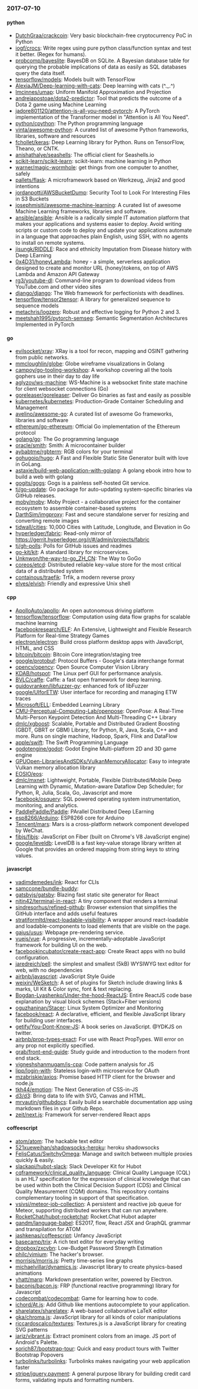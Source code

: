 ### 2017-07-10

#### python
* [DutchGraa/crackcoin](https://github.com/DutchGraa/crackcoin): Very basic blockchain-free cryptocurrency PoC in Python
* [iogf/crocs](https://github.com/iogf/crocs): Write regex using pure python class/function syntax and test it better. (Regex for humans).
* [probcomp/bayeslite](https://github.com/probcomp/bayeslite): BayesDB on SQLite. A Bayesian database table for querying the probable implications of data as easily as SQL databases query the data itself.
* [tensorflow/models](https://github.com/tensorflow/models): Models built with TensorFlow
* [AlexiaJM/Deep-learning-with-cats](https://github.com/AlexiaJM/Deep-learning-with-cats): Deep learning with cats (^._.^)
* [lmcinnes/umap](https://github.com/lmcinnes/umap): Uniform Manifold Approximation and Projection
* [andreiapostoae/dota2-predictor](https://github.com/andreiapostoae/dota2-predictor): Tool that predicts the outcome of a Dota 2 game using Machine Learning
* [jadore801120/attention-is-all-you-need-pytorch](https://github.com/jadore801120/attention-is-all-you-need-pytorch): A PyTorch implementation of the Transformer model in "Attention is All You Need".
* [python/cpython](https://github.com/python/cpython): The Python programming language
* [vinta/awesome-python](https://github.com/vinta/awesome-python): A curated list of awesome Python frameworks, libraries, software and resources
* [fchollet/keras](https://github.com/fchollet/keras): Deep Learning library for Python. Runs on TensorFlow, Theano, or CNTK.
* [anishathalye/seashells](https://github.com/anishathalye/seashells): The official client for Seashells.io 
* [scikit-learn/scikit-learn](https://github.com/scikit-learn/scikit-learn): scikit-learn: machine learning in Python
* [warner/magic-wormhole](https://github.com/warner/magic-wormhole): get things from one computer to another, safely
* [pallets/flask](https://github.com/pallets/flask): A microframework based on Werkzeug, Jinja2 and good intentions
* [jordanpotti/AWSBucketDump](https://github.com/jordanpotti/AWSBucketDump): Security Tool to Look For Interesting Files in S3 Buckets
* [josephmisiti/awesome-machine-learning](https://github.com/josephmisiti/awesome-machine-learning): A curated list of awesome Machine Learning frameworks, libraries and software.
* [ansible/ansible](https://github.com/ansible/ansible): Ansible is a radically simple IT automation platform that makes your applications and systems easier to deploy. Avoid writing scripts or custom code to deploy and update your applications automate in a language that approaches plain English, using SSH, with no agents to install on remote systems.
* [jisungk/RIDDLE](https://github.com/jisungk/RIDDLE): Race and ethnicity Imputation from Disease history with Deep LEarning
* [0x4D31/honeyLambda](https://github.com/0x4D31/honeyLambda): honey - a simple, serverless application designed to create and monitor URL {honey}tokens, on top of AWS Lambda and Amazon API Gateway
* [rg3/youtube-dl](https://github.com/rg3/youtube-dl): Command-line program to download videos from YouTube.com and other video sites
* [django/django](https://github.com/django/django): The Web framework for perfectionists with deadlines.
* [tensorflow/tensor2tensor](https://github.com/tensorflow/tensor2tensor): A library for generalized sequence to sequence models
* [metachris/logzero](https://github.com/metachris/logzero): Robust and effective logging for Python 2 and 3.
* [meetshah1995/pytorch-semseg](https://github.com/meetshah1995/pytorch-semseg): Semantic Segmentation Architectures Implemented in PyTorch

#### go
* [evilsocket/xray](https://github.com/evilsocket/xray): XRay is a tool for recon, mapping and OSINT gathering from public networks.
* [mmcloughlin/globe](https://github.com/mmcloughlin/globe): Globe wireframe visualizations in Golang
* [campoy/go-tooling-workshop](https://github.com/campoy/go-tooling-workshop): A workshop covering all the tools gophers use in their day to day life
* [aglyzov/ws-machine](https://github.com/aglyzov/ws-machine): WS-Machine is a websocket finite state machine for client websocket connections (Go)
* [goreleaser/goreleaser](https://github.com/goreleaser/goreleaser): Deliver Go binaries as fast and easily as possible
* [kubernetes/kubernetes](https://github.com/kubernetes/kubernetes): Production-Grade Container Scheduling and Management
* [avelino/awesome-go](https://github.com/avelino/awesome-go): A curated list of awesome Go frameworks, libraries and software
* [ethereum/go-ethereum](https://github.com/ethereum/go-ethereum): Official Go implementation of the Ethereum protocol
* [golang/go](https://github.com/golang/go): The Go programming language
* [oracle/smith](https://github.com/oracle/smith): Smith: A microcontainer builder
* [aybabtme/rgbterm](https://github.com/aybabtme/rgbterm): RGB colors for your terminal
* [gohugoio/hugo](https://github.com/gohugoio/hugo): A Fast and Flexible Static Site Generator built with love in GoLang.
* [astaxie/build-web-application-with-golang](https://github.com/astaxie/build-web-application-with-golang): A golang ebook intro how to build a web with golang
* [gogits/gogs](https://github.com/gogits/gogs): Gogs is a painless self-hosted Git service.
* [tj/go-update](https://github.com/tj/go-update): Go package for auto-updating system-specific binaries via GitHub releases.
* [moby/moby](https://github.com/moby/moby): Moby Project - a collaborative project for the container ecosystem to assemble container-based systems
* [DarthSim/imgproxy](https://github.com/DarthSim/imgproxy): Fast and secure standalone server for resizing and converting remote images
* [tidwall/cities](https://github.com/tidwall/cities): 10,000 Cities with Latitude, Longitude, and Elevation in Go
* [hyperledger/fabric](https://github.com/hyperledger/fabric): Read-only mirror of https://gerrit.hyperledger.org/r/#/admin/projects/fabric
* [tj/gh-polls](https://github.com/tj/gh-polls): Polls for GitHub issues and readmes
* [go-kit/kit](https://github.com/go-kit/kit): A standard library for microservices.
* [Unknwon/the-way-to-go_ZH_CN](https://github.com/Unknwon/the-way-to-go_ZH_CN): The Way to GoGo
* [coreos/etcd](https://github.com/coreos/etcd): Distributed reliable key-value store for the most critical data of a distributed system
* [containous/traefik](https://github.com/containous/traefik): Trfik, a modern reverse proxy
* [elves/elvish](https://github.com/elves/elvish): Friendly and expressive Unix shell

#### cpp
* [ApolloAuto/apollo](https://github.com/ApolloAuto/apollo): An open autonomous driving platform
* [tensorflow/tensorflow](https://github.com/tensorflow/tensorflow): Computation using data flow graphs for scalable machine learning
* [facebookresearch/ELF](https://github.com/facebookresearch/ELF): An Extensive, Lightweight and Flexible Research Platform for Real-time Strategy Games
* [electron/electron](https://github.com/electron/electron): Build cross platform desktop apps with JavaScript, HTML, and CSS
* [bitcoin/bitcoin](https://github.com/bitcoin/bitcoin): Bitcoin Core integration/staging tree
* [google/protobuf](https://github.com/google/protobuf): Protocol Buffers - Google's data interchange format
* [opencv/opencv](https://github.com/opencv/opencv): Open Source Computer Vision Library
* [KDAB/hotspot](https://github.com/KDAB/hotspot): The Linux perf GUI for performance analysis.
* [BVLC/caffe](https://github.com/BVLC/caffe): Caffe: a fast open framework for deep learning.
* [guidovranken/libfuzzer-gv](https://github.com/guidovranken/libfuzzer-gv): enhanced fork of libFuzzer
* [google/UIforETW](https://github.com/google/UIforETW): User interface for recording and managing ETW traces
* [Microsoft/ELL](https://github.com/Microsoft/ELL): Embedded Learning Library
* [CMU-Perceptual-Computing-Lab/openpose](https://github.com/CMU-Perceptual-Computing-Lab/openpose): OpenPose: A Real-Time Multi-Person Keypoint Detection And Multi-Threading C++ Library
* [dmlc/xgboost](https://github.com/dmlc/xgboost): Scalable, Portable and Distributed Gradient Boosting (GBDT, GBRT or GBM) Library, for Python, R, Java, Scala, C++ and more. Runs on single machine, Hadoop, Spark, Flink and DataFlow
* [apple/swift](https://github.com/apple/swift): The Swift Programming Language
* [godotengine/godot](https://github.com/godotengine/godot): Godot Engine  Multi-platform 2D and 3D game engine
* [GPUOpen-LibrariesAndSDKs/VulkanMemoryAllocator](https://github.com/GPUOpen-LibrariesAndSDKs/VulkanMemoryAllocator): Easy to integrate Vulkan memory allocation library
* [EOSIO/eos](https://github.com/EOSIO/eos): 
* [dmlc/mxnet](https://github.com/dmlc/mxnet): Lightweight, Portable, Flexible Distributed/Mobile Deep Learning with Dynamic, Mutation-aware Dataflow Dep Scheduler; for Python, R, Julia, Scala, Go, Javascript and more
* [facebook/osquery](https://github.com/facebook/osquery): SQL powered operating system instrumentation, monitoring, and analytics.
* [PaddlePaddle/Paddle](https://github.com/PaddlePaddle/Paddle): PArallel Distributed Deep LEarning
* [esp8266/Arduino](https://github.com/esp8266/Arduino): ESP8266 core for Arduino
* [Tencent/mars](https://github.com/Tencent/mars): Mars is a cross-platform network component developed by WeChat.
* [fibjs/fibjs](https://github.com/fibjs/fibjs): JavaScript on Fiber (built on Chrome's V8 JavaScript engine)
* [google/leveldb](https://github.com/google/leveldb): LevelDB is a fast key-value storage library written at Google that provides an ordered mapping from string keys to string values.

#### javascript
* [vadimdemedes/ink](https://github.com/vadimdemedes/ink):  React for CLIs
* [samccone/bundle-buddy](https://github.com/samccone/bundle-buddy): 
* [gatsbyjs/gatsby](https://github.com/gatsbyjs/gatsby):  Blazing fast static site generator for React
* [nitin42/terminal-in-react](https://github.com/nitin42/terminal-in-react):  A tiny component that renders a terminal
* [sindresorhus/refined-github](https://github.com/sindresorhus/refined-github): Browser extension that simplifies the GitHub interface and adds useful features
* [stratiformltd/react-loadable-visibility](https://github.com/stratiformltd/react-loadable-visibility): A wrapper around react-loadable and loadable-components to load elements that are visible on the page.
* [gajus/usus](https://github.com/gajus/usus): Webpage pre-rendering service. 
* [vuejs/vue](https://github.com/vuejs/vue): A progressive, incrementally-adoptable JavaScript framework for building UI on the web.
* [facebookincubator/create-react-app](https://github.com/facebookincubator/create-react-app): Create React apps with no build configuration.
* [jaredreich/pell](https://github.com/jaredreich/pell):  the simplest and smallest (5kB) WYSIWYG text editor for web, with no dependencies
* [airbnb/javascript](https://github.com/airbnb/javascript): JavaScript Style Guide
* [weixin/WeSketch](https://github.com/weixin/WeSketch): A set of plugins for Sketch include drawing links & marks, UI Kit & Color sync, font & text replacing.
* [Bogdan-Lyashenko/Under-the-hood-ReactJS](https://github.com/Bogdan-Lyashenko/Under-the-hood-ReactJS): Entire ReactJS code base explanation by visual block schemes (Stack+Fiber versions)
* [oguzhaninan/Stacer](https://github.com/oguzhaninan/Stacer): Linux System Optimizer and Monitoring
* [facebook/react](https://github.com/facebook/react): A declarative, efficient, and flexible JavaScript library for building user interfaces.
* [getify/You-Dont-Know-JS](https://github.com/getify/You-Dont-Know-JS): A book series on JavaScript. @YDKJS on twitter.
* [airbnb/prop-types-exact](https://github.com/airbnb/prop-types-exact): For use with React PropTypes. Will error on any prop not explicitly specified.
* [grab/front-end-guide](https://github.com/grab/front-end-guide):  Study guide and introduction to the modern front end stack.
* [vigneshshanmugam/js-cpa](https://github.com/vigneshshanmugam/js-cpa): Code pattern analysis for JS
* [lipp/login-with](https://github.com/lipp/login-with): Stateless login-with microservice for OAuth
* [mzabriskie/axios](https://github.com/mzabriskie/axios): Promise based HTTP client for the browser and node.js
* [tkh44/emotion](https://github.com/tkh44/emotion):  The Next Generation of CSS-in-JS
* [d3/d3](https://github.com/d3/d3): Bring data to life with SVG, Canvas and HTML. 
* [mrvautin/githubdocs](https://github.com/mrvautin/githubdocs): Easily build a searchable documentation app using markdown files in your Github Repo.
* [zeit/next.js](https://github.com/zeit/next.js): Framework for server-rendered React apps

#### coffeescript
* [atom/atom](https://github.com/atom/atom): The hackable text editor
* [521xueweihan/shadowsocks-heroku](https://github.com/521xueweihan/shadowsocks-heroku):  heroku  shadowsocks
* [FelisCatus/SwitchyOmega](https://github.com/FelisCatus/SwitchyOmega): Manage and switch between multiple proxies quickly & easily.
* [slackapi/hubot-slack](https://github.com/slackapi/hubot-slack): Slack Developer Kit for Hubot
* [cqframework/clinical_quality_language](https://github.com/cqframework/clinical_quality_language): Clinical Quality Language (CQL) is an HL7 specification for the expression of clinical knowledge that can be used within both the Clinical Decision Support (CDS) and Clinical Quality Measurement (CQM) domains. This repository contains complementary tooling in support of that specification.
* [vsivsi/meteor-job-collection](https://github.com/vsivsi/meteor-job-collection): A persistent and reactive job queue for Meteor, supporting distributed workers that can run anywhere.
* [RocketChat/hubot-rocketchat](https://github.com/RocketChat/hubot-rocketchat): Rocket.Chat Hubot adapter
* [gandm/language-babel](https://github.com/gandm/language-babel): ES2017, flow, React JSX and GraphQL grammar and transpilation for ATOM
* [jashkenas/coffeescript](https://github.com/jashkenas/coffeescript): Unfancy JavaScript
* [basecamp/trix](https://github.com/basecamp/trix): A rich text editor for everyday writing
* [dropbox/zxcvbn](https://github.com/dropbox/zxcvbn): Low-Budget Password Strength Estimation
* [philc/vimium](https://github.com/philc/vimium): The hacker's browser.
* [morrisjs/morris.js](https://github.com/morrisjs/morris.js): Pretty time-series line graphs
* [michaelvillar/dynamics.js](https://github.com/michaelvillar/dynamics.js): Javascript library to create physics-based animations
* [yhatt/marp](https://github.com/yhatt/marp): Markdown presentation writer, powered by Electron.
* [baconjs/bacon.js](https://github.com/baconjs/bacon.js): FRP (functional reactive programming) library for Javascript
* [codecombat/codecombat](https://github.com/codecombat/codecombat): Game for learning how to code.
* [ichord/At.js](https://github.com/ichord/At.js): Add Github like mentions autocomplete to your application.
* [sharelatex/sharelatex](https://github.com/sharelatex/sharelatex): A web-based collaborative LaTeX editor
* [gka/chroma.js](https://github.com/gka/chroma.js): JavaScript library for all kinds of color manipulations
* [riccardoscalco/textures](https://github.com/riccardoscalco/textures): Textures.js is a JavaScript library for creating SVG patterns
* [jariz/vibrant.js](https://github.com/jariz/vibrant.js): Extract prominent colors from an image. JS port of Android's Palette.
* [sorich87/bootstrap-tour](https://github.com/sorich87/bootstrap-tour): Quick and easy product tours with Twitter Bootstrap Popovers
* [turbolinks/turbolinks](https://github.com/turbolinks/turbolinks): Turbolinks makes navigating your web application faster
* [stripe/jquery.payment](https://github.com/stripe/jquery.payment): A general purpose library for building credit card forms, validating inputs and formatting numbers.
